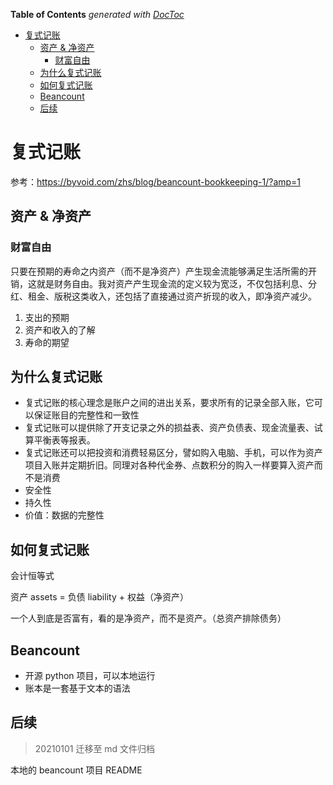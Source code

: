 <!-- START doctoc generated TOC please keep comment here to allow auto update -->
<!-- DON'T EDIT THIS SECTION, INSTEAD RE-RUN doctoc TO UPDATE -->

**Table of Contents** _generated with [DocToc](https://github.com/thlorenz/doctoc)_

- [复式记账](#%E5%A4%8D%E5%BC%8F%E8%AE%B0%E8%B4%A6)
  - [资产 & 净资产](#%E8%B5%84%E4%BA%A7--%E5%87%80%E8%B5%84%E4%BA%A7)
    - [财富自由](#%E8%B4%A2%E5%AF%8C%E8%87%AA%E7%94%B1)
  - [为什么复式记账](#%E4%B8%BA%E4%BB%80%E4%B9%88%E5%A4%8D%E5%BC%8F%E8%AE%B0%E8%B4%A6)
  - [如何复式记账](#%E5%A6%82%E4%BD%95%E5%A4%8D%E5%BC%8F%E8%AE%B0%E8%B4%A6)
  - [Beancount](#beancount)
  - [后续](#%E5%90%8E%E7%BB%AD)

<!-- END doctoc generated TOC please keep comment here to allow auto update -->

# 复式记账

参考：https://byvoid.com/zhs/blog/beancount-bookkeeping-1/?amp=1

## 资产 & 净资产

### 财富自由

只要在预期的寿命之内资产（而不是净资产）产生现金流能够满足生活所需的开销，这就是财务自由。我对资产产生现金流的定义较为宽泛，不仅包括利息、分红、租金、版税这类收入，还包括了直接通过资产折现的收入，即净资产减少。

1. 支出的预期
2. 资产和收入的了解
3. 寿命的期望

## 为什么复式记账

- 复式记账的核心理念是账户之间的进出关系，要求所有的记录全部入账，它可以保证账目的完整性和一致性
- 复式记账可以提供除了开支记录之外的损益表、资产负债表、现金流量表、试算平衡表等报表。
- 复式记账还可以把投资和消费轻易区分，譬如购入电脑、手机，可以作为资产项目入账并定期折旧。同理对各种代金券、点数积分的购入一样要算入资产而不是消费
- 安全性
- 持久性
- 价值：数据的完整性

## 如何复式记账

会计恒等式

资产 assets = 负债 liability + 权益（净资产）

一个人到底是否富有，看的是净资产，而不是资产。（总资产排除债务）

## Beancount

- 开源 python 项目，可以本地运行
- 账本是一套基于文本的语法

## 后续

> 20210101 迁移至 md 文件归档

本地的 beancount 项目 README
